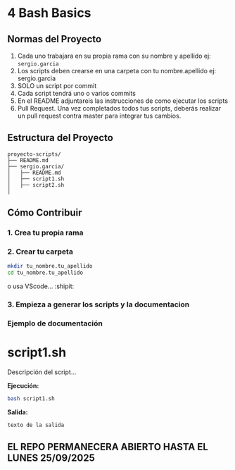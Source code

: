 # 4 Bash Basics
## Normas del Proyecto
1. Cada uno trabajara en su propia rama con su nombre y apellido ej: `sergio.garcia`
2. Los scripts deben crearse en una carpeta con tu nombre.apellido ej: sergio.garcia
3. SOLO un script por commit
4. Cada script tendrá uno o varios commits
5. En el README adjuntareis las instrucciones de como ejecutar los scripts
6. Pull Request. Una vez completados todos tus scripts, deberás realizar un pull request contra master para integrar tus cambios.

## Estructura del Proyecto

```
proyecto-scripts/
├── README.md
├── sergio.garcia/
│   ├── README.md
│   ├── script1.sh
│   ├── script2.sh
│
```

## Cómo Contribuir


### 1. Crea tu propia rama
### 2. Crear tu carpeta
```bash
mkdir tu_nombre.tu_apellido
cd tu_nombre.tu_apellido
```
o usa VScode... :shipit:

### 3. Empieza a generar los scripts y la documentacion



### Ejemplo de documentación

# script1.sh

Descripción del script...

**Ejecución:**

```bash
bash script1.sh
```

**Salida:**
```bash
texto de la salida
```

## **EL REPO PERMANECERA ABIERTO HASTA EL LUNES 25/09/2025**

